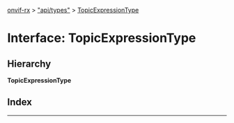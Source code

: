 [onvif-rx](../README.md) > ["api/types"](../modules/_api_types_.md) > [TopicExpressionType](../interfaces/_api_types_.topicexpressiontype.md)

# Interface: TopicExpressionType

## Hierarchy

**TopicExpressionType**

## Index

---

